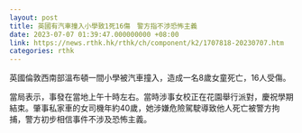 ```yaml
---
layout: post
title: 英國有汽車撞入小學致1死16傷　警方指不渉恐怖主義
date: 2023-07-07 01:39:47.000000000 +08:00
link: https://news.rthk.hk/rthk/ch/component/k2/1707818-20230707.htm
categories: rthk
---
```


英國倫敦西南部溫布頓一間小學被汽車撞入，造成一名8歲女童死亡，16人受傷。

當局表示，事發在當地上午十時左右。當時涉事女校正在花園舉行派對，慶祝學期結束。肇事私家車的女司機年約40歲，她涉嫌危險駕駛導致他人死亡被警方拘捕，警方初步相信事件不涉及恐怖主義。
